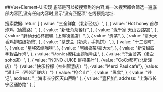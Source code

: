 ##Vue+Element-Ui实现
底部是可以被搜索到的内容;每一次搜索都会筛选一遍底部内容区,没有任何内容时,显示'没有匹配项'
在线预览地址:


搜索数据:
 return [
{
    value: "三全鲜食（北新泾店）",
},
{
    value: "Hot honey 首尔炸鸡（仙霞路）",
},
{
    value: "新旺角茶餐厅",
},
{
    value: "泷千家(天山西路店)",
},
{
    value: "胖仙女纸杯蛋糕（上海凌空店）",
},
{
    value: "贡茶",
},
{
    value: "豪大大香鸡排超级奶爸",
},
{
    value: "茶芝兰（奶茶，手抓饼）",
},
{
    value: "十二泷町",
},
{
    value: "星移浓缩咖啡",
},
{
    value: "阿姨奶茶/豪大大",
},
{
    value: "新麦甜四季甜品炸鸡",
},
{
    value: "Monica摩托主题咖啡店",
},
{
    value: "浮生若茶（凌空soho店）",
},
{
    value: "NONO JUICE  鲜榨果汁"},
{value: "CoCo都可(北新泾店）"},
{value: "快乐柠檬（神州智慧店）"},
{value: "Merci Paul cafe"},
{value: "猫山王（西郊百联店）"},
{ value: "枪会山" },
{
    value: "纵食",
},
{ value: "钱记", address: "上海市长宁区天山西路" },
{ value: "壹杯加", address: "上海市长宁区通协路" },
                        ];